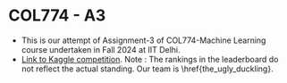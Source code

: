 # COL774 - A3
- This is our attempt of Assignment-3 of COL774-Machine Learning course undertaken in Fall 2024 at IIT Delhi.
- [Link to Kaggle competition](https://www.kaggle.com/competitions/col-774-a-3/overview). Note : The rankings in the leaderboard do not reflect the actual standing. Our team is \href{the_ugly_duckling}.

